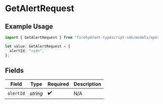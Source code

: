 # GetAlertRequest

## Example Usage

```typescript
import { GetAlertRequest } from "firehydrant-typescript-sdk/models/operations";

let value: GetAlertRequest = {
  alertId: "<id>",
};
```

## Fields

| Field              | Type               | Required           | Description        |
| ------------------ | ------------------ | ------------------ | ------------------ |
| `alertId`          | *string*           | :heavy_check_mark: | N/A                |